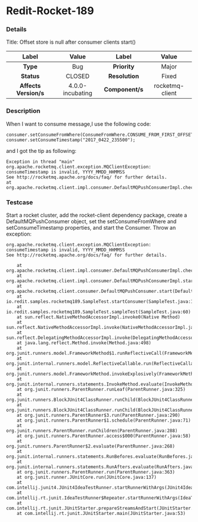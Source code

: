 # Redit-Rocket-189

### Details
Title: Offset store is null after consumer clients start()

|         Label         |    Value     | Label           |       Value        |
|:---------------------:|:------------:|:---------------:|:------------------:|
|       **Type**        |     Bug      | **Priority**    |       Major        |
|      **Status**       |    CLOSED    | **Resolution**  |       Fixed        |
| **Affects Version/s** | 4.0.0-incubating | **Component/s** |      rocketmq-client       |

### Description

When I want to consume message,I use the following code:
```
consumer.setConsumeFromWhere(ConsumeFromWhere.CONSUME_FROM_FIRST_OFFSET);
consumer.setConsumeTimestamp("2017_0422_235500");
```

and I got the tip as following:
```
Exception in thread "main" org.apache.rocketmq.client.exception.MQClientException: consumeTimestamp is invalid, YYYY_MMDD_HHMMSS
See http://rocketmq.apache.org/docs/faq/ for further details.
at org.apache.rocketmq.client.impl.consumer.DefaultMQPushConsumerImpl.checkConfig(DefaultMQPushConsumerImpl.java:661)
```

### Testcase

Start a rocket cluster, add the rocket-client dependency package, create a DefaultMQPushConsumer object, set the setConsumeFromWhere and setConsumeTimestamp properties, and start the Consumer. Throw an exception:
```
org.apache.rocketmq.client.exception.MQClientException: consumeTimestamp is invalid, YYYY_MMDD_HHMMSS
See http://rocketmq.apache.org/docs/faq/ for further details.

	at org.apache.rocketmq.client.impl.consumer.DefaultMQPushConsumerImpl.checkConfig(DefaultMQPushConsumerImpl.java:659)
	at org.apache.rocketmq.client.impl.consumer.DefaultMQPushConsumerImpl.start(DefaultMQPushConsumerImpl.java:545)
	at org.apache.rocketmq.client.consumer.DefaultMQPushConsumer.start(DefaultMQPushConsumer.java:456)
	at io.redit.samples.rocketmq189.SampleTest.startConsumer(SampleTest.java:127)
	at io.redit.samples.rocketmq189.SampleTest.sampleTest(SampleTest.java:60)
	at sun.reflect.NativeMethodAccessorImpl.invoke0(Native Method)
	at sun.reflect.NativeMethodAccessorImpl.invoke(NativeMethodAccessorImpl.java:62)
	at sun.reflect.DelegatingMethodAccessorImpl.invoke(DelegatingMethodAccessorImpl.java:43)
	at java.lang.reflect.Method.invoke(Method.java:498)
	at org.junit.runners.model.FrameworkMethod$1.runReflectiveCall(FrameworkMethod.java:50)
	at org.junit.internal.runners.model.ReflectiveCallable.run(ReflectiveCallable.java:12)
	at org.junit.runners.model.FrameworkMethod.invokeExplosively(FrameworkMethod.java:47)
	at org.junit.internal.runners.statements.InvokeMethod.evaluate(InvokeMethod.java:17)
	at org.junit.runners.ParentRunner.runLeaf(ParentRunner.java:325)
	at org.junit.runners.BlockJUnit4ClassRunner.runChild(BlockJUnit4ClassRunner.java:78)
	at org.junit.runners.BlockJUnit4ClassRunner.runChild(BlockJUnit4ClassRunner.java:57)
	at org.junit.runners.ParentRunner$3.run(ParentRunner.java:290)
	at org.junit.runners.ParentRunner$1.schedule(ParentRunner.java:71)
	at org.junit.runners.ParentRunner.runChildren(ParentRunner.java:288)
	at org.junit.runners.ParentRunner.access$000(ParentRunner.java:58)
	at org.junit.runners.ParentRunner$2.evaluate(ParentRunner.java:268)
	at org.junit.internal.runners.statements.RunBefores.evaluate(RunBefores.java:26)
	at org.junit.internal.runners.statements.RunAfters.evaluate(RunAfters.java:27)
	at org.junit.runners.ParentRunner.run(ParentRunner.java:363)
	at org.junit.runner.JUnitCore.run(JUnitCore.java:137)
	at com.intellij.junit4.JUnit4IdeaTestRunner.startRunnerWithArgs(JUnit4IdeaTestRunner.java:69)
	at com.intellij.rt.junit.IdeaTestRunner$Repeater.startRunnerWithArgs(IdeaTestRunner.java:33)
	at com.intellij.rt.junit.JUnitStarter.prepareStreamsAndStart(JUnitStarter.java:220)
	at com.intellij.rt.junit.JUnitStarter.main(JUnitStarter.java:53)
```